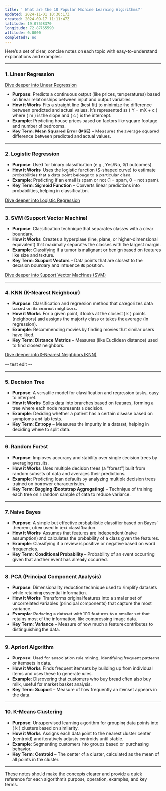 ```yaml
---
title: ' What‌ ‌are‌ ‌the‌ ‌10 ‌Popular‌ ‌Machine‌ ‌Learning Algorithms?‌'
updated: 2024-11-01 10:30:17Z
created: 2024-09-17 11:11:47Z
latitude: 19.07598370
longitude: 72.87765590
altitude: 0.0000
completed?: no
---
```


Here’s a set of clear, concise notes on each topic with easy-to-understand explanations and examples:

---

### **1. Linear Regression**

[Dive deeper into Linear Regression](./understanding_linear_regression.md)

- **Purpose**: Predicts a continuous output (like prices, temperatures) based on linear relationships between input and output variables.
- **How it Works**: Fits a straight line (best fit) to minimize the difference between predicted and actual values. It’s represented as \( Y = mX + c \) where \( m \) is the slope and \( c \) is the intercept.
- **Example**: Predicting house prices based on factors like square footage and number of bedrooms.
- **Key Term**: **Mean Squared Error (MSE)** – Measures the average squared difference between predicted and actual values.

---

### **2. Logistic Regression**

- **Purpose**: Used for binary classification (e.g., Yes/No, 0/1 outcomes).
- **How it Works**: Uses the logistic function (S-shaped curve) to estimate probabilities that a data point belongs to a particular class.
- **Example**: Predicting if an email is spam or not (1 = spam, 0 = not spam).
- **Key Term**: **Sigmoid Function** – Converts linear predictions into probabilities, helping in classification.

[Dive deeper into Logistic Regression](./understanding_logistic_regression.md)

---

### **3. SVM (Support Vector Machine)**

- **Purpose**: Classification technique that separates classes with a clear boundary.
- **How it Works**: Creates a hyperplane (line, plane, or higher-dimensional equivalent) that maximally separates the classes with the largest margin.
- **Example**: Classifying if a tumor is malignant or benign based on features like size and texture.
- **Key Term**: **Support Vectors** – Data points that are closest to the decision boundary and influence its position.

[Dive deeper into Support Vector Machines (SVM)](./understanding_support_vector_machines.md)

---

### **4. KNN (K-Nearest Neighbour)**

- **Purpose**: Classification and regression method that categorizes data based on its nearest neighbors.
- **How it Works**: For a given point, it looks at the closest \( k \) points (neighbors) and assigns the majority class or takes the average (in regression).
- **Example**: Recommending movies by finding movies that similar users have liked.
- **Key Term**: **Distance Metrics** – Measures (like Euclidean distance) used to find closest neighbors.

[Dive deeper into K-Nearest Neighbors (KNN)](./understanding_k_nearest_neighbors.md)

-- test edit --

---

### **5. Decision Tree**

- **Purpose**: A versatile model for classification and regression tasks, easy to interpret.
- **How it Works**: Splits data into branches based on features, forming a tree where each node represents a decision.
- **Example**: Deciding whether a patient has a certain disease based on symptoms and lab tests.
- **Key Term**: **Entropy** – Measures the impurity in a dataset, helping in deciding where to split data.

---

### **6. Random Forest**

- **Purpose**: Improves accuracy and stability over single decision trees by averaging results.
- **How it Works**: Uses multiple decision trees (a "forest") built from random subsets of data and averages their predictions.
- **Example**: Predicting loan defaults by analyzing multiple decision trees trained on borrower characteristics.
- **Key Term**: **Bagging (Bootstrap Aggregating)** – Technique of training each tree on a random sample of data to reduce variance.

---

### **7. Naive Bayes**

- **Purpose**: A simple but effective probabilistic classifier based on Bayes’ theorem, often used in text classification.
- **How it Works**: Assumes that features are independent (naive assumption) and calculates the probability of a class given the features.
- **Example**: Classifying if a review is positive or negative based on word frequencies.
- **Key Term**: **Conditional Probability** – Probability of an event occurring given that another event has already occurred.

---

### **8. PCA (Principal Component Analysis)**

- **Purpose**: Dimensionality reduction technique used to simplify datasets while retaining essential information.
- **How it Works**: Transforms original features into a smaller set of uncorrelated variables (principal components) that capture the most variance.
- **Example**: Reducing a dataset with 100 features to a smaller set that retains most of the information, like compressing image data.
- **Key Term**: **Variance** – Measure of how much a feature contributes to distinguishing the data.

---

### **9. Apriori Algorithm**

- **Purpose**: Used for association rule mining, identifying frequent patterns or itemsets in data.
- **How it Works**: Finds frequent itemsets by building up from individual items and uses these to generate rules.
- **Example**: Discovering that customers who buy bread often also buy milk, useful for market basket analysis.
- **Key Term**: **Support** – Measure of how frequently an itemset appears in the data.

---

### **10. K-Means Clustering**

- **Purpose**: Unsupervised learning algorithm for grouping data points into \( k \) clusters based on similarity.
- **How it Works**: Assigns each data point to the nearest cluster center (centroid) and iteratively adjusts centroids until stable.
- **Example**: Segmenting customers into groups based on purchasing behavior.
- **Key Term**: **Centroid** – The center of a cluster, calculated as the mean of all points in the cluster.

---

These notes should make the concepts clearer and provide a quick reference for each algorithm’s purpose, operation, examples, and key terms.
